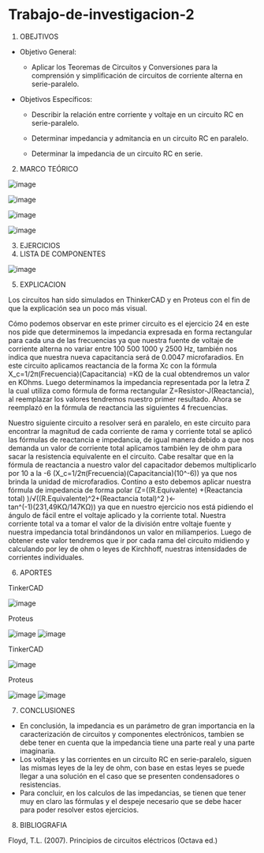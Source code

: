 # Trabajo-de-investigacion-2

1. OBEJTIVOS

  * Objetivo General:
    
    - Aplicar los Teoremas de Circuitos y Conversiones para la comprensión y simplificación de circuitos de corriente alterna en serie-paralelo.
    
  * Objetivos Específicos:

    - Describir la relación entre corriente y voltaje en un circuito RC en serie-paralelo.
   
    - Determinar impedancia y admitancia en un circuito RC en paralelo.
   
    - Determinar la impedancia de un circuito RC en serie.

2. MARCO TEÓRICO

![image](https://user-images.githubusercontent.com/76132461/108800660-c60dc200-7561-11eb-89bc-fe25d29368df.png)

![image](https://user-images.githubusercontent.com/76132461/108800472-3cf68b00-7561-11eb-8f6e-928fd3792c5a.png)

![image](https://user-images.githubusercontent.com/76132461/108800143-5814cb00-7560-11eb-9299-56123756069b.png)

![image](https://user-images.githubusercontent.com/76132461/108800005-f05e8000-755f-11eb-8368-db60b723e61f.png)


3. EJERCICIOS
4. LISTA DE COMPONENTES

  ![image](https://user-images.githubusercontent.com/76134214/108808757-4db0fc00-7575-11eb-8b19-602b6cb67d77.png)

5. EXPLICACION

 Los circuitos han sido simulados en ThinkerCAD y en Proteus con el fin de que la explicación sea un poco más visual.

Cómo podemos observar en este primer circuito es el ejercicio 24 en este nos pide que determinemos la impedancia expresada en forma rectangular para cada una de las frecuencias ya que nuestra fuente de voltaje de corriente alterna no variar entre 100 500 1000 y 2500 Hz, también nos indica que nuestra nueva capacitancia será de 0.0047 microfaradios. En este circuito aplicamos reactancia de la forma Xc con la fórmula X_c=1/2π(Frecuencia)(Capacitancia) =ΚΩ de la cual obtendremos un valor en KOhms. Luego determinamos la impedancia representada por la letra Z la cual utiliza como fórmula de forma rectangular Z=Resistor-J(Reactancia), al reemplazar los valores tendremos nuestro primer resultado. Ahora se reemplazó en la fórmula de reactancia las siguientes 4 frecuencias.

Nuestro siguiente circuito a resolver será en paralelo, en este circuito para encontrar la magnitud de cada corriente de rama y corriente total se aplicó  las fórmulas de reactancia e impedancia, de igual manera debido a que nos demanda un valor de corriente total aplicamos también ley de ohm para sacar la resistencia equivalente en el circuito. Cabe resaltar que en la fórmula de reactancia a nuestro valor del capacitador debemos multiplicarlo por 10 a la -6 (X_c=1/2π(Frecuencia)(Capacitancia)(10^-6)) ya que nos brinda la unidad de microfaradios. Contino a esto debemos aplicar nuestra fórmula de impedancia de forma polar (Z=((R.Equivalente) +(Reactancia total) )/√((R.Equivalente)^2+(Reactancia total)^2 )<-tan^(-1)⁡(231,49ΚΩ/147ΚΩ)) ya que en nuestro ejercicio nos está pidiendo el ángulo de fácil entre el voltaje aplicado y la corriente total. Nuestra corriente total va a tomar el valor de la división entre voltaje fuente y nuestra impedancia total brindándonos un valor en miliamperios. Luego de obtener este valor tendremos que ir por cada rama del circuito midiendo y calculando por ley de ohm o leyes de Kirchhoff, nuestras intensidades de corrientes individuales.

6. APORTES

TinkerCAD

![image](https://user-images.githubusercontent.com/76134214/108809102-227adc80-7576-11eb-8c9d-cf2e4b0a7287.png)

Proteus

![image](https://user-images.githubusercontent.com/76134214/108809109-2575cd00-7576-11eb-8535-b02bc0a7559c.png) ![image](https://user-images.githubusercontent.com/76134214/108810851-0842fd80-757a-11eb-88ff-793c568db236.png)


TinkerCAD

![image](https://user-images.githubusercontent.com/76134214/108809123-29a1ea80-7576-11eb-8be9-f8b31b0191c7.png)

Proteus

![image](https://user-images.githubusercontent.com/76134214/108809129-2d357180-7576-11eb-9db0-1c4f3f11e77b.png) ![image](https://user-images.githubusercontent.com/76134214/108850297-368fff80-75b1-11eb-8e2d-18a4e3f91af9.png)

7. CONCLUSIONES
 - En conclusión, la impedancia es un parámetro de gran importancia en la caracterización de circuitos y componentes electrónicos, tambien se debe tener en cuenta que la impedancia tiene una parte real y una parte imaginaria.
 - Los voltajes y las corrientes en un circuito RC en serie-paralelo, siguen las mismas leyes de la ley de ohm, con base en estas leyes se puede llegar a una solución en el caso que se presenten condensadores o resistencias.
 - Para concluir, en los calculos de las impedancias, se tienen que tener muy en claro las fórmulas y el despeje necesario que se debe hacer para poder resolver estos ejercicios.
 
8. BIBLIOGRAFIA

 Floyd, T.L. (2007). Principios de circuitos eléctricos (Octava ed.)


